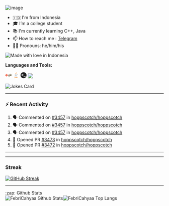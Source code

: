 ![image](https://github.com/FebriCahyaa/FebriCahyaa/assets/87246800/e271b1bb-fea5-4628-84ed-c46904f12909)


- 🇮🇩 I'm from Indonesia
- 🎓 I’m a college student 
- 📚 I'm currently learning C++, Java
- 📫 How to reach me : [Telegram](https://t.me/Febr1Cahyaa)
- 👨🏻 Pronouns: he/him/his

<img src="https://madewithlove.now.sh/id?colorA=%23201d1d&colorB=%23e39393" alt="Made with love in Indonesia">

**Languages and Tools:**

<code><img height="20" src="https://raw.githubusercontent.com/github/explore/80688e429a7d4ef2fca1e82350fe8e3517d3494d/topics/git/git.png"></code>
<code><img height="20" src="https://raw.githubusercontent.com/github/explore/80688e429a7d4ef2fca1e82350fe8e3517d3494d/topics/java/java.png"></code>
<code><img height="20" src="https://raw.githubusercontent.com/github/explore/80688e429a7d4ef2fca1e82350fe8e3517d3494d/topics/terminal/terminal.png"></code>
![](https://komarev.com/ghpvc/?username=FebriCahyaa)

<!-- HTML -->
<img src="https://readme-jokes.vercel.app/api?hideBorder&theme=cobalt&qColor=%23944bcc&aColor=%23bbdb51" alt="Jokes Card" />

---
### :zap: Recent Activity

<!--START_SECTION:activity-->
1. 🗣 Commented on [#3457](https://github.com/hoppscotch/hoppscotch/pull/3457#issuecomment-1780571540) in [hoppscotch/hoppscotch](https://github.com/hoppscotch/hoppscotch)
2. 🗣 Commented on [#3457](https://github.com/hoppscotch/hoppscotch/pull/3457#issuecomment-1779723653) in [hoppscotch/hoppscotch](https://github.com/hoppscotch/hoppscotch)
3. 🗣 Commented on [#3457](https://github.com/hoppscotch/hoppscotch/pull/3457#issuecomment-1779402409) in [hoppscotch/hoppscotch](https://github.com/hoppscotch/hoppscotch)
4. 💪 Opened PR [#3473](https://github.com/hoppscotch/hoppscotch/pull/3473) in [hoppscotch/hoppscotch](https://github.com/hoppscotch/hoppscotch)
5. 💪 Opened PR [#3472](https://github.com/hoppscotch/hoppscotch/pull/3472) in [hoppscotch/hoppscotch](https://github.com/hoppscotch/hoppscotch)
<!--END_SECTION:activity-->

---

---

### Streak ##

[![GitHub Streak](https://github-readme-streak-stats-febricahyaas-projects.vercel.app?user=FebriCahyaa&theme=calm-pink&hide_border=true&locale=id)](https://git.io/streak-stats)

---

<detail>
  <summary>:zap: Github Stats</summary>

  <img align="left" alt="FebriCahyaa Github Stats" src="https://github-readme-stats-gp89yoxi9-febricahyaas-projects.vercel.app/api?username=FebriCahyaa&show_icons=true&hide_border=true" />

  <img align="left" alt="FebriCahyaa Top Langs" src="https://github-readme-stats.vercel.app/api/top-langs/?username=FebriCahyaa&layout=compact&theme=dark(https://github.com/FebriCahyaa)" />

</detail>
